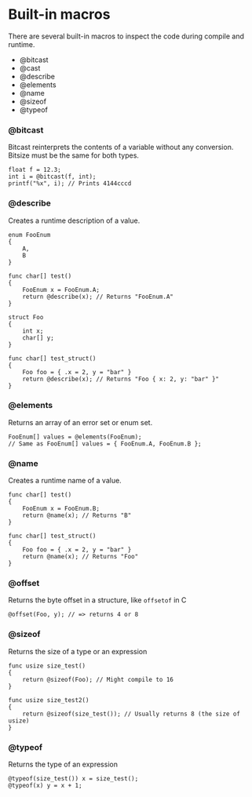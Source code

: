 # Built-in macros

There are several built-in macros to inspect the code during compile and runtime.

- @bitcast
- @cast
- @describe
- @elements
- @name
- @sizeof
- @typeof

### @bitcast

Bitcast reinterprets the contents of a variable without any conversion. Bitsize must be the same for both types.

```
float f = 12.3;
int i = @bitcast(f, int);
printf("%x", i); // Prints 4144cccd
```

### @describe

Creates a runtime description of a value.

```
enum FooEnum
{
    A,
    B
}

func char[] test()
{
    FooEnum x = FooEnum.A;
    return @describe(x); // Returns "FooEnum.A"
}

struct Foo
{
    int x;
    char[] y;
}

func char[] test_struct()
{
    Foo foo = { .x = 2, y = "bar" }
    return @describe(x); // Returns "Foo { x: 2, y: "bar" }"
}
```

### @elements

Returns an array of an error set or enum set.

```
FooEnum[] values = @elements(FooEnum); 
// Same as FooEnum[] values = { FooEnum.A, FooEnum.B };
```

### @name

Creates a runtime name of a value.

```
func char[] test()
{
    FooEnum x = FooEnum.B;
    return @name(x); // Returns "B"
}

func char[] test_struct()
{
    Foo foo = { .x = 2, y = "bar" }
    return @name(x); // Returns "Foo"
}
```

### @offset
Returns the byte offset in a structure, like `offsetof` in C

```
@offset(Foo, y); // => returns 4 or 8
```

### @sizeof

Returns the size of a type or an expression

```
func usize size_test()
{
    return @sizeof(Foo); // Might compile to 16
}

func usize size_test2()
{
    return @sizeof(size_test()); // Usually returns 8 (the size of usize)
}
```

### @typeof

Returns the type of an expression

```
@typeof(size_test()) x = size_test();
@typeof(x) y = x + 1;
```